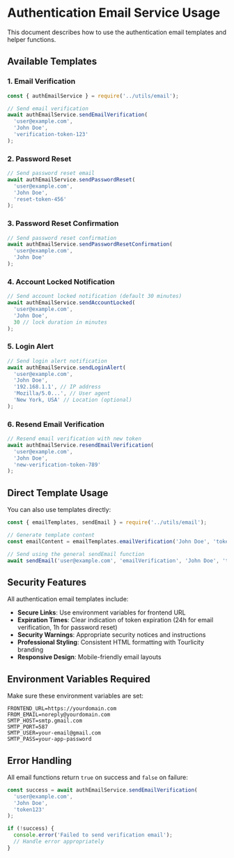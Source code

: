 # Authentication Email Service Usage

This document describes how to use the authentication email templates and helper functions.

## Available Templates

### 1. Email Verification
```javascript
const { authEmailService } = require('../utils/email');

// Send email verification
await authEmailService.sendEmailVerification(
  'user@example.com',
  'John Doe',
  'verification-token-123'
);
```

### 2. Password Reset
```javascript
// Send password reset email
await authEmailService.sendPasswordReset(
  'user@example.com',
  'John Doe',
  'reset-token-456'
);
```

### 3. Password Reset Confirmation
```javascript
// Send password reset confirmation
await authEmailService.sendPasswordResetConfirmation(
  'user@example.com',
  'John Doe'
);
```

### 4. Account Locked Notification
```javascript
// Send account locked notification (default 30 minutes)
await authEmailService.sendAccountLocked(
  'user@example.com',
  'John Doe',
  30 // lock duration in minutes
);
```

### 5. Login Alert
```javascript
// Send login alert notification
await authEmailService.sendLoginAlert(
  'user@example.com',
  'John Doe',
  '192.168.1.1', // IP address
  'Mozilla/5.0...', // User agent
  'New York, USA' // Location (optional)
);
```

### 6. Resend Email Verification
```javascript
// Resend email verification with new token
await authEmailService.resendEmailVerification(
  'user@example.com',
  'John Doe',
  'new-verification-token-789'
);
```

## Direct Template Usage

You can also use templates directly:

```javascript
const { emailTemplates, sendEmail } = require('../utils/email');

// Generate template content
const emailContent = emailTemplates.emailVerification('John Doe', 'token123');

// Send using the general sendEmail function
await sendEmail('user@example.com', 'emailVerification', 'John Doe', 'token123');
```

## Security Features

All authentication email templates include:

- **Secure Links**: Use environment variables for frontend URL
- **Expiration Times**: Clear indication of token expiration (24h for email verification, 1h for password reset)
- **Security Warnings**: Appropriate security notices and instructions
- **Professional Styling**: Consistent HTML formatting with Tourlicity branding
- **Responsive Design**: Mobile-friendly email layouts

## Environment Variables Required

Make sure these environment variables are set:

```env
FRONTEND_URL=https://yourdomain.com
FROM_EMAIL=noreply@yourdomain.com
SMTP_HOST=smtp.gmail.com
SMTP_PORT=587
SMTP_USER=your-email@gmail.com
SMTP_PASS=your-app-password
```

## Error Handling

All email functions return `true` on success and `false` on failure:

```javascript
const success = await authEmailService.sendEmailVerification(
  'user@example.com',
  'John Doe',
  'token123'
);

if (!success) {
  console.error('Failed to send verification email');
  // Handle error appropriately
}
```